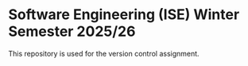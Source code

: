 # Software Engineering (ISE) Winter Semester 2025/26

This repository is used for the version control assignment.
